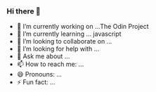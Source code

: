 ### Hi there 👋

- 🔭 I’m currently working on ...The Odin Project
- 🌱 I’m currently learning ... javascript
- 👯 I’m looking to collaborate on ...
- 🤔 I’m looking for help with ...
- 💬 Ask me about ...
- 📫 How to reach me: ...
- 😄 Pronouns: ...
- ⚡ Fun fact: ...

<!--
**Mrangulo-Ke/Mrangulo-Ke** is a ✨ _special_ ✨ repository because its `README.md` (this file) appears on your GitHub profile.

Here are some ideas to get you started:


-->
